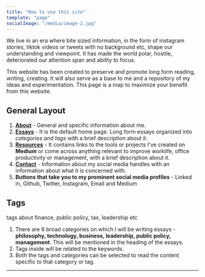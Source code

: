 ```yaml
---
title: "How to use this site"
template: "page"
socialImage: "/media/image-2.jpg"
---
```

We live in an era where bite sized information, in the form of instagram stories, tiktok videos or tweets with no background etc, shape our understanding and viewpoint. It has made the world polar, hostile, deteriorated our attention span and ability to focus.

This website has been created to preserve and promote long form reading, writing, creating. It will also serve as a base to me and a repository of my ideas and experimentation. This page is a map to maximize your benefit from this website.

## General Layout
1. **[About](https://www.sharmaaditya.in/pages/about)** - General and specific information about me.
2. **[Essays](https://www.sharmaaditya.in/)** - It is the default home page. Long form essays organized into _categories and tags_ with a brief description about it.
3. **[Resources](https://www.sharmaaditya.in/pages/rsrc)** - It contains links to the tools or projects I've created on **Medium** or come across anything relevant to improve worklife, office productivity or management, with a brief description about it.
4. **[Contact](https://www.sharmaaditya.in/pages/contacts)** - Information about my social media handles with an information about what it is concerned with.
5. **Buttons that take you to my prominent social media profiles** - Linked in, Github, Twitter, Instagram, Email and Medium

## Tags
tags about finance, public policy, tax, leadership etc

1. There are 6 broad categories on which I will be writing essays - **philosophy, technology, business, leadership, public policy, management**. This will be mentioned in the heading of the essays.
2. Tags inside will be related to the keywords.
3. Both the tags and categories can be selected to read the content specific to that category or tag.

---
